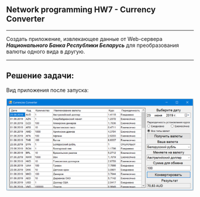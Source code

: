 ## Network programming HW7 - Currency Converter
***

Создать приложение, извлекающее данные от Web-сервера ***Национального Банка Республики Беларусь*** для преобразования валюты одного вида в другую. 

***
## Решение задачи:

Вид приложения после запуска:

![Alt text](/Image/1.PNG?raw=true "Currency Converter")
